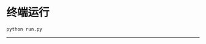 # 终端运行

```shell
python run.py
```
********************************************************************************************************************************************************************************************************************************************************************************************************************************************************************************************************************************************************************************************************************************************************************************************************************************************************************************************************************************************************************************************************************************************************************************